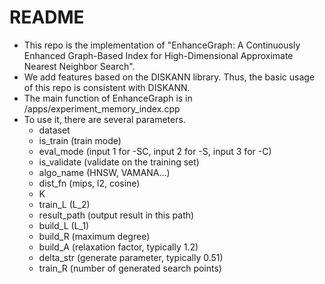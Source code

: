 # README

- This repo is the implementation of "EnhanceGraph: A Continuously Enhanced Graph-Based Index for High-Dimensional Approximate Nearest Neighbor Search".
- We add features based on the DISKANN library. Thus, the basic usage of this repo is consistent with DISKANN.
- The main function of EnhanceGraph is in /apps/experiment_memory_index.cpp
- To use it, there are several parameters.
    - dataset
    - is_train (train mode)
    - eval_mode (input 1 for -SC, input 2 for -S, input 3 for -C)
    - is_validate (validate on the training set)
    - algo_name (HNSW, VAMANA...)
    - dist_fn (mips, l2, cosine)
    - K
    - train_L (L_2)
    - result_path (output result in this path)
    - build_L (L_1)
    - build_R (maximum degree)
    - build_A (relaxation factor, typically 1.2)
    - delta_str (generate parameter, typically 0.51)
    - train_R (number of generated search points)

